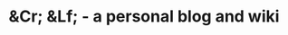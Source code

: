 ---
title: '&Cr; &Lf; - a personal blog and wiki'
url: 'https://crlf.site/'
tags: ['developer', 'python', 'javascript', 'art', 'fountain pens']
updatesFeed: 'https://crlf.site/feed.xml'
nsfw: false
rss: true
---